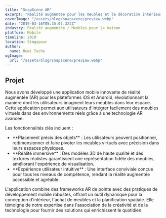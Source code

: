 ```yaml
---
title: "SnapScene AR"
excerpt: "Réalité augmentée pour les meubles et la décoration intérieure"
coverImage: "/assets/blog/snapscene/preview.webp"
date: "2019-03-16T05:35:07.322Z"
industry: Réalité augmentée / Meubles pour la maison
platform: Mobile
timeline: 2019
location: Singapour
author:
  name: Remi Tache
ogImage:
  url: "/assets/blog/snapscene/preview.webp"
---
```


## Projet

Nous avons développé une application mobile innovante de réalité augmentée (AR) pour les plateformes iOS et Android, révolutionnant la manière dont les utilisateurs imaginent leurs meubles dans leur espace. Cette application permet aux utilisateurs d'intégrer facilement des meubles virtuels dans des environnements réels grâce à une technologie AR avancée.

Les fonctionnalités clés incluent :
<ul>
    <li>**Placement précis des objets** : Les utilisateurs peuvent positionner, redimensionner et faire pivoter les meubles virtuels avec précision dans leurs espaces physiques.</li>
    <li>**Réalité immersive** : Des modèles 3D de haute qualité et des textures réalistes garantissent une représentation fidèle des meubles, améliorant l'expérience de visualisation.</li>
    <li>**Expérience utilisateur intuitive** : Une interface conviviale conçue pour tous les niveaux de compétence, rendant la réalité augmentée accessible et agréable.</li>
</ul>

L'application combine des frameworks AR de pointe avec des pratiques de développement mobile robustes, offrant un outil dynamique pour la conception d'intérieur, l'achat de meubles et la planification spatiale. Elle témoigne de notre expertise dans l'association de la créativité et de la technologie pour fournir des solutions qui enrichissent le quotidien.